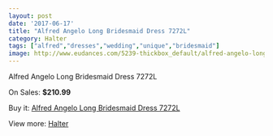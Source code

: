```yaml
---
layout: post
date: '2017-06-17'
title: "Alfred Angelo Long Bridesmaid Dress 7272L"
category: Halter
tags: ["alfred","dresses","wedding","unique","bridesmaid"]
image: http://www.eudances.com/5239-thickbox_default/alfred-angelo-long-bridesmaid-dress-7272l.jpg
---
```

Alfred Angelo Long Bridesmaid Dress 7272L

On Sales: **$210.99**
<a href="https://www.eudances.com/en/halter/1762-alfred-angelo-long-bridesmaid-dress-7272l.html"><amp-img layout="responsive" width="600" height="600" src="//www.eudances.com/5239-thickbox_default/alfred-angelo-long-bridesmaid-dress-7272l.jpg" alt="Alfred Angelo Long Bridesmaid Dress 7272L 0" /></a>
<a href="https://www.eudances.com/en/halter/1762-alfred-angelo-long-bridesmaid-dress-7272l.html"><amp-img layout="responsive" width="600" height="600" src="//www.eudances.com/5240-thickbox_default/alfred-angelo-long-bridesmaid-dress-7272l.jpg" alt="Alfred Angelo Long Bridesmaid Dress 7272L 1" /></a>

Buy it: [Alfred Angelo Long Bridesmaid Dress 7272L](https://www.eudances.com/en/halter/1762-alfred-angelo-long-bridesmaid-dress-7272l.html "Alfred Angelo Long Bridesmaid Dress 7272L")

View more: [Halter](https://www.eudances.com/en/19-halter "Halter")